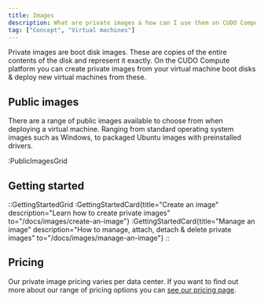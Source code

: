 ```yaml
---
title: Images
description: What are private images & how can I use them on CUDO Compute?
tag: ["Concept", "Virtual machines"]
---
```


Private images are boot disk images. These are copies of the entire contents of the disk and represent it exactly. On the CUDO Compute platform you can create private images from your virtual machine boot disks & deploy new virtual machines from these.

## Public images

There are a range of public images available to choose from when deploying a virtual machine. Ranging from standard operating system images such as Windows, to packaged Ubuntu images with preinstalled drivers.

:PublicImagesGrid

## Getting started

::GettingStartedGrid
:GettingStartedCard{title="Create an image" description="Learn how to create private images" to="/docs/images/create-an-image"}
:GettingStartedCard{title="Manage an image" description="How to manage, attach, detach & delete private images" to="/docs/images/manage-an-image"}
::

## Pricing

Our private image pricing varies per data center. If you want to find out more about our range of pricing options you can [see our pricing page](/pricing?view=virtual-resources).
